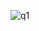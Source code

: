 ![q1](https://user-images.githubusercontent.com/45221397/67614318-a8e3aa80-f7d8-11e9-9572-8f68666a96bc.png)
